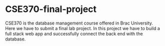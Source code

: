 # CSE370-final-project
CSE370 is the database management course offered in Brac University. Here we have to submit a final lab project. In this project we have to build a full stack web app and successfully connect the back end with the database.
